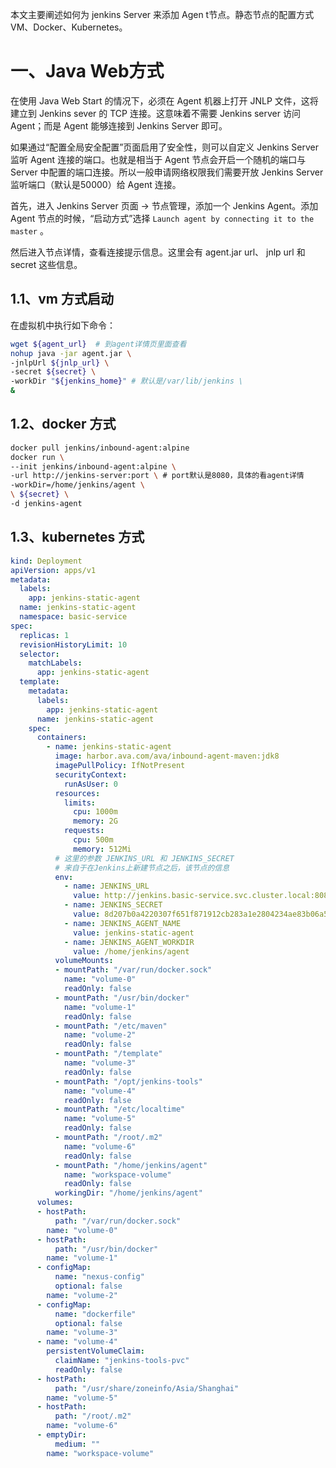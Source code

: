 本文主要阐述如何为 jenkins Server 来添加 Agen t节点。静态节点的配置方式 VM、Docker、Kubernetes。

# 一、Java Web方式

在使用 Java Web Start 的情况下，必须在 Agent 机器上打开 JNLP 文件，这将建立到 Jenkins sever 的 TCP 连接。这意味着不需要 Jenkins server 访问 Agent；而是 Agent 能够连接到 Jenkins Server 即可。

如果通过“配置全局安全配置”页面启用了安全性，则可以自定义 Jenkins Server 监听 Agent 连接的端口。也就是相当于 Agent 节点会开启一个随机的端口与 Server 中配置的端口连接。所以一般申请网络权限我们需要开放 Jenkins Server 监听端口（默认是50000）给 Agent 连接。



首先，进入 Jenkins Server 页面 -> 节点管理，添加一个 Jenkins Agent。添加 Agent 节点的时候，“启动方式”选择 `Launch agent by connecting it to the master` 。

然后进入节点详情，查看连接提示信息。这里会有 agent.jar url、 jnlp url 和 secret 这些信息。

## 1.1、vm 方式启动

在虚拟机中执行如下命令：

```bash
wget ${agent_url}  # 到agent详情页里面查看
nohup java -jar agent.jar \
-jnlpUrl ${jnlp_url} \
-secret ${secret} \
-workDir "${jenkins_home}" # 默认是/var/lib/jenkins \
&
```



## 1.2、docker 方式

```bash
docker pull jenkins/inbound-agent:alpine
docker run \
--init jenkins/inbound-agent:alpine \
-url http://jenkins-server:port \ # port默认是8080，具体的看agent详情
-workDir=/home/jenkins/agent \
\ ${secret} \
-d jenkins-agent
```



## 1.3、kubernetes 方式

```yaml
kind: Deployment
apiVersion: apps/v1
metadata:
  labels:
    app: jenkins-static-agent
  name: jenkins-static-agent
  namespace: basic-service
spec:
  replicas: 1
  revisionHistoryLimit: 10
  selector:
    matchLabels:
      app: jenkins-static-agent
  template:
    metadata:
      labels:
        app: jenkins-static-agent
      name: jenkins-static-agent
    spec:
      containers:
        - name: jenkins-static-agent
          image: harbor.ava.com/ava/inbound-agent-maven:jdk8
          imagePullPolicy: IfNotPresent
          securityContext:
            runAsUser: 0
          resources:
            limits:
              cpu: 1000m
              memory: 2G
            requests:
              cpu: 500m
              memory: 512Mi
          # 这里的参数 JENKINS_URL 和 JENKINS_SECRET
          # 来自于在Jenkins上新建节点之后，该节点的信息
          env:
            - name: JENKINS_URL
              value: http://jenkins.basic-service.svc.cluster.local:8080
            - name: JENKINS_SECRET
              value: 8d207b0a4220307f651f871912cb283a1e2804234ae83b06a56ad22611327104
            - name: JENKINS_AGENT_NAME
              value: jenkins-static-agent
            - name: JENKINS_AGENT_WORKDIR
              value: /home/jenkins/agent
          volumeMounts:
          - mountPath: "/var/run/docker.sock"
            name: "volume-0"
            readOnly: false
          - mountPath: "/usr/bin/docker"
            name: "volume-1"
            readOnly: false
          - mountPath: "/etc/maven"
            name: "volume-2"
            readOnly: false
          - mountPath: "/template"
            name: "volume-3"
            readOnly: false
          - mountPath: "/opt/jenkins-tools"
            name: "volume-4"
            readOnly: false
          - mountPath: "/etc/localtime"
            name: "volume-5"
            readOnly: false
          - mountPath: "/root/.m2"
            name: "volume-6"
            readOnly: false
          - mountPath: "/home/jenkins/agent"
            name: "workspace-volume"
            readOnly: false
          workingDir: "/home/jenkins/agent"
      volumes:
      - hostPath:
          path: "/var/run/docker.sock"
        name: "volume-0"
      - hostPath:
          path: "/usr/bin/docker"
        name: "volume-1"
      - configMap:
          name: "nexus-config"
          optional: false
        name: "volume-2"
      - configMap:
          name: "dockerfile"
          optional: false
        name: "volume-3"
      - name: "volume-4"
        persistentVolumeClaim:
          claimName: "jenkins-tools-pvc"
          readOnly: false
      - hostPath:
          path: "/usr/share/zoneinfo/Asia/Shanghai"
        name: "volume-5"
      - hostPath:
          path: "/root/.m2"
        name: "volume-6"
      - emptyDir:
          medium: ""
        name: "workspace-volume"

```
